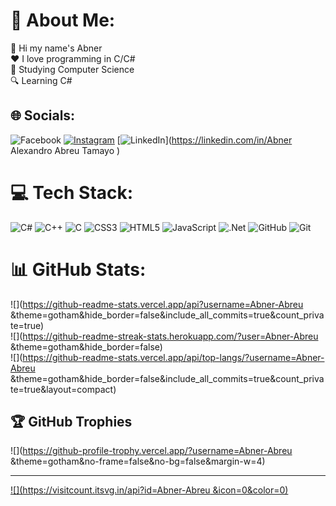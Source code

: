 # 💫 About Me:
👋 Hi my name's Abner<br>❤️ I love programming in C/C#<br>💼 Studying Computer Science <br>🔍 Learning C#


## 🌐 Socials:
![Facebook](https://img.shields.io/badge/Facebook-%231877F2.svg?logo=Facebook&logoColor=white) [![Instagram](https://img.shields.io/badge/Instagram-%23E4405F.svg?logo=Instagram&logoColor=white)](https://instagram.com/abnerabreu05) [![LinkedIn](https://img.shields.io/badge/LinkedIn-%230077B5.svg?logo=linkedin&logoColor=white)](https://linkedin.com/in/Abner Alexandro Abreu Tamayo ) 

# 💻 Tech Stack:
![C#](https://img.shields.io/badge/c%23-%23239120.svg?style=for-the-badge&logo=csharp&logoColor=white) ![C++](https://img.shields.io/badge/c++-%2300599C.svg?style=for-the-badge&logo=c%2B%2B&logoColor=white) ![C](https://img.shields.io/badge/c-%2300599C.svg?style=for-the-badge&logo=c&logoColor=white) ![CSS3](https://img.shields.io/badge/css3-%231572B6.svg?style=for-the-badge&logo=css3&logoColor=white) ![HTML5](https://img.shields.io/badge/html5-%23E34F26.svg?style=for-the-badge&logo=html5&logoColor=white) ![JavaScript](https://img.shields.io/badge/javascript-%23323330.svg?style=for-the-badge&logo=javascript&logoColor=%23F7DF1E) ![.Net](https://img.shields.io/badge/.NET-5C2D91?style=for-the-badge&logo=.net&logoColor=white) ![GitHub](https://img.shields.io/badge/github-%23121011.svg?style=for-the-badge&logo=github&logoColor=white) ![Git](https://img.shields.io/badge/git-%23F05033.svg?style=for-the-badge&logo=git&logoColor=white)
# 📊 GitHub Stats:
![](https://github-readme-stats.vercel.app/api?username=Abner-Abreu &theme=gotham&hide_border=false&include_all_commits=true&count_private=true)<br/>
![](https://github-readme-streak-stats.herokuapp.com/?user=Abner-Abreu &theme=gotham&hide_border=false)<br/>
![](https://github-readme-stats.vercel.app/api/top-langs/?username=Abner-Abreu &theme=gotham&hide_border=false&include_all_commits=true&count_private=true&layout=compact)

## 🏆 GitHub Trophies
![](https://github-profile-trophy.vercel.app/?username=Abner-Abreu &theme=gotham&no-frame=false&no-bg=false&margin-w=4)

---
[![](https://visitcount.itsvg.in/api?id=Abner-Abreu &icon=0&color=0)](https://visitcount.itsvg.in)

<!-- Proudly created with GPRM ( https://gprm.itsvg.in ) -->